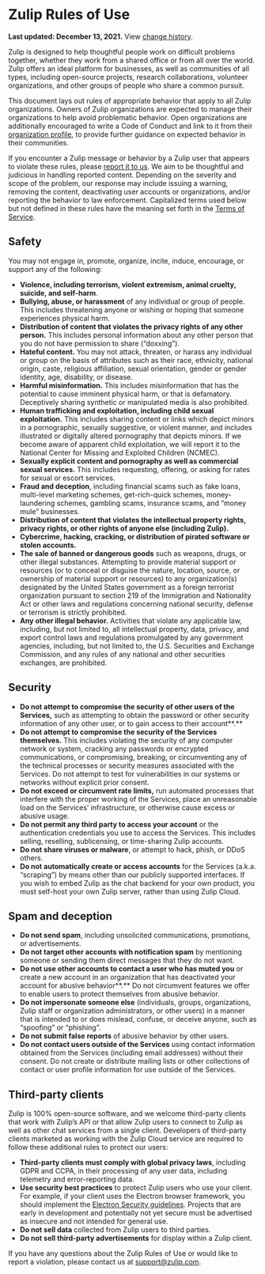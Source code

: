 # Zulip Rules of Use

**Last updated: December 13, 2021.** View [change history][changes-rules].

[changes-rules]: https://github.com/zulip/zulip/commits/main/templates/corporate/policies/rules.md

Zulip is designed to help thoughtful people work on difficult problems together,
whether they work from a shared office or from all over the world. Zulip offers
an ideal platform for businesses, as well as communities of all types, including
open-source projects, research collaborations, volunteer organizations, and
other groups of people who share a common pursuit.

This document lays out rules of appropriate behavior that apply to all Zulip
organizations. Owners of Zulip organizations are expected to manage their
organizations to help avoid problematic behavior. Open organizations are
additionally encouraged to write a Code of Conduct and link to it from their
[organization profile](/help/create-your-organization-profile), to provide
further guidance on expected behavior in their communities.

If you encounter a Zulip message or behavior by a Zulip user that appears to
violate these rules, please [report it to us](/support/). We aim to be thoughtful
and judicious in handling reported content. Depending on the severity and scope
of the problem, our response may include issuing a warning, removing the
content, deactivating user accounts or organizations, and/or reporting the
behavior to law enforcement. Capitalized terms used below but not defined in
these rules have the meaning set forth in the [Terms of Service](/policies/terms).

## Safety

You may not engage in, promote, organize, incite, induce, encourage, or support
any of the following:

- **Violence, including terrorism, violent extremism, animal cruelty,
  suicide, and self-harm**.
- **Bullying, abuse, or harassment** of any individual or group of people. This
  includes threatening anyone or wishing or hoping that someone experiences
  physical harm.
- **Distribution of content that violates the privacy rights of any other
  person.** This includes personal information about any other person that you
  do not have permission to share (“doxxing”).
- **Hateful content.** You may not attack, threaten, or harass any individual or
  group on the basis of attributes such as their race, ethnicity, national
  origin, caste, religious affiliation, sexual orientation, gender or gender
  identity, age, disability, or disease.
- **Harmful misinformation.** This includes misinformation that has the
  potential to cause imminent physical harm, or that is defamatory. Deceptively
  sharing synthetic or manipulated media is also prohibited.
- **Human trafficking and exploitation, including child sexual exploitation.**
  This includes sharing content or links which depict minors in a pornographic,
  sexually suggestive, or violent manner, and includes illustrated or digitally
  altered pornography that depicts minors. If we become aware of apparent child
  exploitation, we will report it to the National Center for Missing and
  Exploited Children (NCMEC).
- **Sexually explicit content and pornography as well as commercial sexual
  services.**  This includes requesting, offering, or asking for rates for
  sexual or escort services.
- **Fraud and deception**, including financial scams such as fake loans,
  multi-level marketing schemes, get-rich-quick schemes, money-laundering
  schemes, gambling scams, insurance scams, and “money mule” businesses.
- **Distribution of content that violates the intellectual property rights,
  privacy rights, or other rights of anyone else (including Zulip).**
- **Cybercrime, hacking, cracking, or distribution of pirated software or stolen
  accounts.**
- **The sale of banned or dangerous goods** such as weapons, drugs, or other
  illegal substances. Attempting to provide material support or resources (or to
  conceal or disguise the nature, location, source, or ownership of material
  support or resources) to any organization(s) designated by the United States
  government as a foreign terrorist organization pursuant to section 219 of the
  Immigration and Nationality Act or other laws and regulations concerning
  national security, defense or terrorism is strictly prohibited.
- **Any other illegal behavior.** Activities that violate any applicable law,
  including, but not limited to, all intellectual property, data, privacy, and
  export control laws and regulations promulgated by any government agencies,
  including, but not limited to, the U.S. Securities and Exchange Commission,
  and any rules of any national and other securities exchanges, are prohibited.

## Security

- **Do not attempt to compromise the security of other users of the Services,**
  such as attempting to obtain the password or other security information of any
  other user, or to gain access to their account**.**
- **Do not attempt to compromise the security of the Services themselves.** This
  includes violating the security of any computer network or system, cracking
  any passwords or encrypted communications, or compromising, breaking, or
  circumventing any of the technical processes or security measures associated
  with the Services. Do not attempt to test for vulnerabilities in our systems
  or networks without explicit prior consent.
- **Do not exceed or circumvent rate limits,** run automated processes that
  interfere with the proper working of the Services, place an unreasonable load
  on the Services’ infrastructure, or otherwise cause excess or abusive usage.
- **Do not permit any third party to access your account** or the authentication
  credentials you use to access the Services. This includes selling, reselling,
  sublicensing, or time-sharing Zulip accounts.
- **Do not share viruses or malware**, or attempt to hack, phish, or DDoS
  others.
- **Do not automatically create or access accounts** for the Services (a.k.a.
  “scraping”) by means other than our publicly supported interfaces. If you wish
  to embed Zulip as the chat backend for your own product, you must self-host
  your own Zulip server, rather than using Zulip Cloud.

## Spam and deception

- **Do not send spam**, including unsolicited communications, promotions, or
  advertisements.
- **Do not target other accounts with notification spam** by mentioning someone
  or sending them direct messages that they do not want.
- **Do not use other accounts to contact a user who has muted you** or create a
  new account in an organization that has deactivated your account for abusive
  behavior**.** Do not circumvent features we offer to enable users to protect
  themselves from abusive behavior.
- **Do not impersonate someone else** (individuals, groups, organizations, Zulip
  staff or organization administrators, or other users) in a manner that is
  intended to or does mislead, confuse, or deceive anyone, such as “spoofing” or
  “phishing”.
- **Do not submit false reports** of abusive behavior by other users.
- **Do not contact users outside of the Services** using contact information
  obtained from the Services (including email addresses) without their consent.
  Do not create or distribute mailing lists or other collections of contact or
  user profile information for use outside of the Services.

## Third-party clients

Zulip is 100% open-source software, and we welcome third-party clients that work
with Zulip’s API or that allow Zulip users to connect to Zulip as well as other
chat services from a single client. Developers of third-party clients marketed
as working with the Zulip Cloud service are required to follow these additional
rules to protect our users:

- **Third-party clients must comply with global privacy laws**, including GDPR and
  CCPA, in their processing of any user data, including telemetry and
  error-reporting data.
- **Use security best practices** to protect Zulip users who use your client. For
  example, if your client uses the Electron browser framework, you should
  implement the [Electron Security
  guidelines](https://www.electronjs.org/docs/latest/tutorial/security).
  Projects that are early in development and potentially not yet secure must be
  advertised as insecure and not intended for general use.
- **Do not sell data** collected from Zulip users to third parties.
- **Do not sell third-party advertisements** for display within a Zulip client.

If you have any questions about the Zulip Rules of Use or would like to report a
violation, please contact us at [support@zulip.com](mailto:support@zulip.com).
